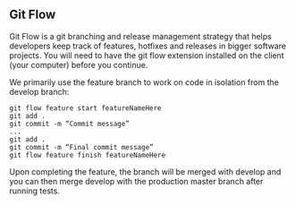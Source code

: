 ## Git Flow

Git Flow is a git branching and release management strategy that helps developers keep track of features, hotfixes and releases in bigger software projects. You will need to have the git flow extension installed on the client (your computer) before you continue.

We primarily use the feature branch to work on code in isolation from the develop branch:

```
git flow feature start featureNameHere
git add .
git commit -m “Commit message”
...
git add .
git commit -m “Final commit message”
git flow feature finish featureNameHere
```

Upon completing the feature, the branch will be merged with develop and you can then merge develop with the production master branch after running tests.